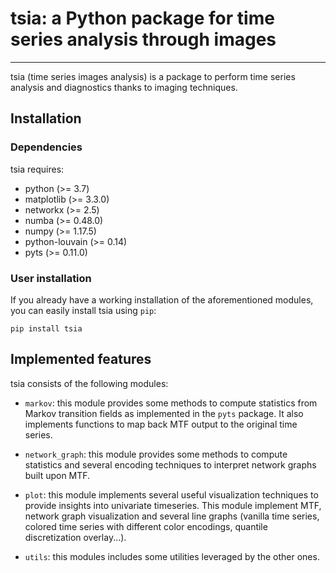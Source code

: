 # tsia: a Python package for time series analysis through images
---
tsia (time series images analysis) is a package to perform time series
analysis and diagnostics thanks to imaging techniques.

## Installation
### Dependencies
tsia requires:

* python (>= 3.7)
* matplotlib (>= 3.3.0)
* networkx (>= 2.5)
* numba (>= 0.48.0)
* numpy (>= 1.17.5)
* python-louvain (>= 0.14)
* pyts (>= 0.11.0)

### User installation
If you already have a working installation of the aforementioned modules,
you can easily install tsia using `pip`:

```
pip install tsia
```

## Implemented features
tsia consists of the following modules:

* `markov`: this module provides some methods to compute statistics from Markov
transition fields as implemented in the `pyts` package. It also implements
functions to map back MTF output to the original time series.

* `network_graph`: this module provides some methods to compute statistics and
several encoding techniques to interpret network graphs built upon MTF.

* `plot`: this module implements several useful visualization techniques to
provide insights into univariate timeseries. This module implement MTF, network
graph visualization and several line graphs (vanilla time series, colored 
time series with different color encodings, quantile discretization overlay...).

* `utils`: this modules includes some utilities leveraged by the other ones.